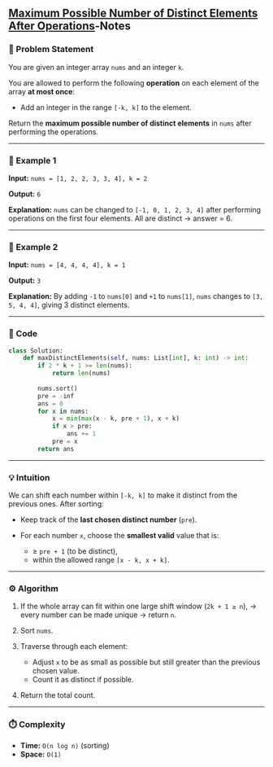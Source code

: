 ## [Maximum Possible Number of Distinct Elements After Operations](https://leetcode.com/problems/maximum-number-of-distinct-elements-after-operations/description/)-Notes

### 🧾 Problem Statement

You are given an integer array `nums` and an integer `k`.

You are allowed to perform the following **operation** on each element of the array **at most once**:

* Add an integer in the range `[-k, k]` to the element.

Return the **maximum possible number of distinct elements** in `nums` after performing the operations.

---

### 🧠 Example 1

**Input:**
`nums = [1, 2, 2, 3, 3, 4], k = 2`

**Output:**
`6`

**Explanation:**
`nums` can be changed to `[-1, 0, 1, 2, 3, 4]` after performing operations on the first four elements.
All are distinct → answer = 6.

---

### 🧠 Example 2

**Input:**
`nums = [4, 4, 4, 4], k = 1`

**Output:**
`3`

**Explanation:**
By adding `-1` to `nums[0]` and `+1` to `nums[1]`,
`nums` changes to `[3, 5, 4, 4]`, giving 3 distinct elements.

---

### 🧩 Code

```python
class Solution:
    def maxDistinctElements(self, nums: List[int], k: int) -> int:
        if 2 * k + 1 >= len(nums):
            return len(nums)
        
        nums.sort()
        pre = -inf
        ans = 0
        for x in nums:
            x = min(max(x - k, pre + 1), x + k)
            if x > pre:
                ans += 1
            pre = x
        return ans
```

---

### 💡 Intuition

We can shift each number within `[-k, k]` to make it distinct from the previous ones.
After sorting:

* Keep track of the **last chosen distinct number** (`pre`).
* For each number `x`, choose the **smallest valid** value that is:

  * ≥ `pre + 1` (to be distinct),
  * within the allowed range `[x - k, x + k]`.

---

### ⚙️ Algorithm

1. If the whole array can fit within one large shift window (`2k + 1 ≥ n`),
   → every number can be made unique → return `n`.
2. Sort `nums`.
3. Traverse through each element:

   * Adjust `x` to be as small as possible but still greater than the previous chosen value.
   * Count it as distinct if possible.
4. Return the total count.

---

### ⏱️ Complexity

* **Time:** `O(n log n)` (sorting)
* **Space:** `O(1)`

